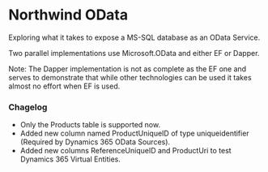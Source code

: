 ﻿# Northwind OData

Exploring what it takes to expose a MS-SQL database as an OData Service.

Two parallel implementations use Microsoft.OData and either EF or Dapper.

Note: The Dapper implementation is not as complete as the EF one and serves to demonstrate that while other technologies can be used it takes almost no effort when EF is used.

### Chagelog

- Only the Products table is supported now.
- Added new column named ProductUniqueID of type uniqueidentifier (Required by Dynamics 365 OData Sources).
- Added new columns ReferenceUniqueID and ProductUri to test Dynamics 365 Virtual Entities.